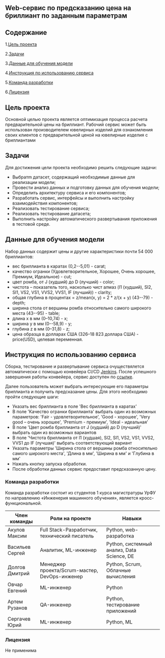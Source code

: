 ## Web-сервис по предсказанию цена на бриллиант по заданным параметрам

## Содержание
1.[Цель проекта](#Цель-проекта)

2.[Задачи](#Задачи)

3.[Данные для обучения модели](#Данные-для-обучения-модели)

4.[Инструкция по использованию сервиса](#Инструкция-по-использованию-сервиса)

5.[Команда разработки](#Команда-разработки)

6.[Лицензия](#Лицензия)

## Цель проекта

Основной целью проекта является оптимизация процесса расчета предварительной цены на бриллиант.
Рабочий сервис может быть использован производителем ювелирных изделий для ознакомления своих клиентов с предварительной ценой на ювелирные изделия с бриллиантами

## Задачи

Для достижения цели проекта необходимо решить следующие задачи:
- Выбратm датасет, содержащий необходимые данные для реализации модели;
- Провести анализ данных и подготовку данных для обучения модели;
- Определить архитектуру сервиса и его компонентов;
- Разработать сервис, интерфейсы и выполнить настройку взаимодействия компонентов;
- Реализовать тестирование сервиса;
- Реализовать тестирование датасета;
- Выполнить настройку автоматического развертывания приложения в тестовой среде.

## Данные для обучения модели

Набор данных содержит цены и другие характеристики почти 54 000 бриллиантов:
* вес бриллианта в каратах (0,2--5,01) - carat;
* качество огранки (Удовлетворительное, Хорошее, Очень хорошее, Премиум, Идеальное) - cut;
* цвет ромба, от J (худший) до D (лучший) - color;
* чистота – показатель того, насколько чист алмаз (I1 (худший), SI2, SI1, VS2, VS1, VVS2, VVS1, IF (лучший)) - clarity;
* общая глубина в процентах = z/mean(x, y) = 2 * z/(x + y) (43--79) - depth;
* ширина стола от вершины ромба относительно самого широкого места (43--95) - table;
* длина x в мм (0–10,74) - x;
* ширина у в мм (0--58,9) - y;
* глубина z в мм (0–31,8) - z;
* цена образца в долларах США (326–18 823 доллара США) - price(USD), целевая переменная.

## Инструкция по использованию сервиса

Сборка, тестирование и развертывание сервиса очуществялется автоматически с помощью конвейера CI/CD [Jenkins](http://jenkins.msk68.ru). После успешного завершения работы конвейера, сервис доступен по [ссылке](http://stage.msk68.ru).

Далее пользователь может выбрать интересующие его параметры бриллианта и получить предсказание цены. Для этого необходимо пройти следующие шаги:
* Указать вес бриллианта в поле 'Вес бриллианта в каратах'
* В поле 'Качество огранки бриллианта' выбрать один из возможных параметров: 'Fair - удовлетворительное', 'Good - хорошее', 'Very good – очень хорошее', 'Premium - премиум', 'Ideal - идеальная'
* В поле 'Цвет ромба бриллианта от J (худший) до D (лучший)' выбрать один из возможных вариантов
* В поле 'Чистота бриллианта от I1 (худшая), SI2, SI1, VS2, VS1, VVS2, VVS1 до  IF (лучшая)' выбрать соответствующий вариант
* Указать параметры 'Ширина стола от вершины ромба относительно самого широкого места', 'Длина в мм', 'Ширина в мм' и 'Глубина в мм'
* Нажать кнопку запуска обработки.
* После обработки данных сервис предоставит предсказанную цену.


### Команда разработки
Команда разработки состоит из студентов 1 курса магистратуры УрФУ по направлению «Инженерия машинного обучения», является кросс-функциональной.

|Член команды|Роли на проекте|Навыки|
|------------|---------------|------|
|Акулов Максим|Full Stack-Разработчик, технический писатель|Python, web-разработка|
|Васильев Сергей|Аналитик, ML-инженер|Python, системный анализ, Data Science, DE|
|Долгов Дмитрий|Менеджер проекта/Scrum-мастер, DevOps-инженер|Python, Scrum, Облачные вычисления|
|Овчар Евгений|ML-инженер|Python|
|Артем Рузанов|QA-инженер|Python, тестирование приложений|
|Сергачев Юрий|ML-инженер|Python, ML|



### Лицензия

Не применима
